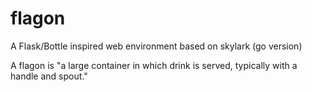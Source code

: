 # flagon
A Flask/Bottle inspired web environment based on skylark (go version) 

A flagon is "a large container in which drink is served, typically with a handle and spout."

